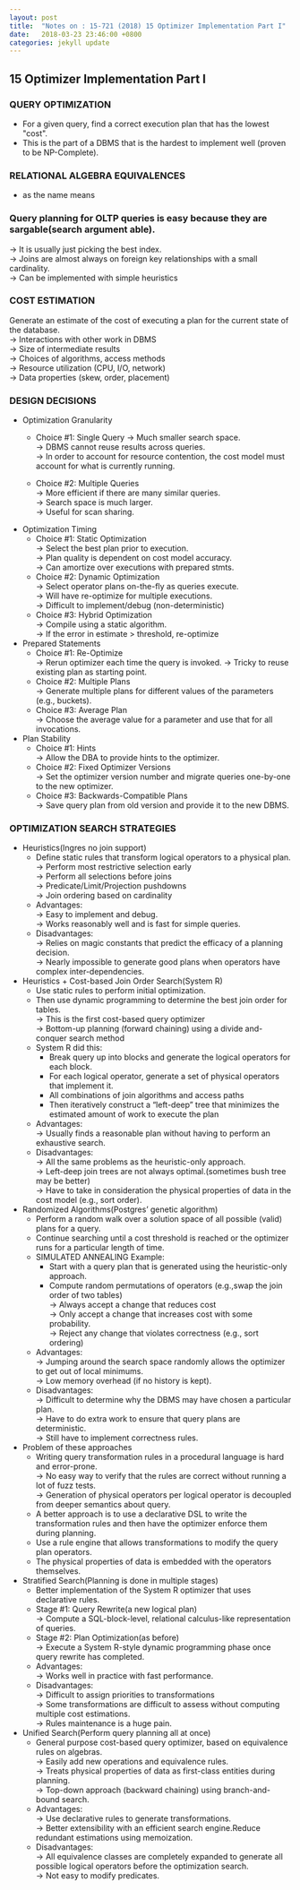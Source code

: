 ```yaml
---
layout: post
title:  "Notes on : 15-721 (2018) 15 Optimizer Implementation Part I"
date:   2018-03-23 23:46:00 +0800
categories: jekyll update
---
```


## 15 Optimizer Implementation Part I
### QUERY OPTIMIZATION
* For a given query, find a correct execution plan that has the lowest "cost".
* This is the part of a DBMS that is the hardest to implement well (proven to be NP-Complete).

### RELATIONAL ALGEBRA EQUIVALENCES
* as the name means
### Query planning for OLTP queries is easy because they are sargable(search argument able).
→ It is usually just picking the best index.  
→ Joins are almost always on foreign key relationships with
a small cardinality.  
→ Can be implemented with simple heuristics  
### COST ESTIMATION
Generate an estimate of the cost of executing a plan for the current state of the database.  
→ Interactions with other work in DBMS  
→ Size of intermediate results  
→ Choices of algorithms, access methods  
→ Resource utilization (CPU, I/O, network)  
→ Data properties (skew, order, placement)  

### DESIGN DECISIONS
* Optimization Granularity
    * Choice #1: Single Query
        → Much smaller search space.  
        → DBMS cannot reuse results across queries.  
        → In order to account for resource contention, the cost model must account for what is currently running.
        
    * Choice #2: Multiple Queries  
        → More efficient if there are many similar queries.  
        → Search space is much larger.  
        → Useful for scan sharing.  
* Optimization Timing
    * Choice #1: Static Optimization  
        → Select the best plan prior to execution.  
        → Plan quality is dependent on cost model accuracy.  
        → Can amortize over executions with prepared stmts.  
    * Choice #2: Dynamic Optimization  
        → Select operator plans on-the-fly as queries execute.  
        → Will have re-optimize for multiple executions.  
        → Difficult to implement/debug (non-deterministic)   
    * Choice #3: Hybrid Optimization  
        → Compile using a static algorithm.  
        → If the error in estimate > threshold, re-optimize  
* Prepared Statements
    * Choice #1: Re-Optimize  
        → Rerun optimizer each time the query is invoked.
        → Tricky to reuse existing plan as starting point.
    * Choice #2: Multiple Plans  
        → Generate multiple plans for different values of the parameters (e.g., buckets).
    * Choice #3: Average Plan  
        → Choose the average value for a parameter and use that for all invocations.
* Plan Stability
    * Choice #1: Hints  
        → Allow the DBA to provide hints to the optimizer.  
    * Choice #2: Fixed Optimizer Versions  
        → Set the optimizer version number and migrate queries one-by-one to the new optimizer.  
    * Choice #3: Backwards-Compatible Plans  
        → Save query plan from old version and provide it to the new DBMS.
### OPTIMIZATION SEARCH STRATEGIES
* Heuristics(Ingres no join support)
    * Define static rules that transform logical operators to a physical plan.  
        → Perform most restrictive selection early  
        → Perform all selections before joins  
        → Predicate/Limit/Projection pushdowns  
        → Join ordering based on cardinality  
     * Advantages:  
     → Easy to implement and debug.  
     → Works reasonably well and is fast for simple queries.  
     * Disadvantages:  
     → Relies on magic constants that predict the efficacy of a planning decision.  
     → Nearly impossible to generate good plans when operators have complex inter-dependencies.  
* Heuristics + Cost-based Join Order Search(System R)
    * Use static rules to perform initial optimization.
    * Then use dynamic programming to determine the best join order for tables.  
        → This is the first cost-based query optimizer  
        → Bottom-up planning (forward chaining) using a divide and-conquer search method  
    * System R did this:
        * Break query up into blocks and generate the logical operators for each block.
        * For each logical operator, generate a set of physical operators that implement it.
        * All combinations of join algorithms and access paths
        * Then iteratively construct a “left-deep” tree that minimizes the estimated amount of work to execute the plan
     * Advantages:  
        → Usually finds a reasonable plan without having to perform an exhaustive search.
     * Disadvantages:  
        → All the same problems as the heuristic-only approach.  
        → Left-deep join trees are not always optimal.(sometimes bush tree may be better)  
        → Have to take in consideration the physical properties of data in the cost model (e.g., sort order).
* Randomized Algorithms(Postgres’ genetic algorithm)
    * Perform a random walk over a solution space of all possible (valid) plans for a query.
    * Continue searching until a cost threshold is reached or the optimizer runs for a particular length of time.
    * SIMULATED ANNEALING Example:
        * Start with a query plan that is generated using the heuristic-only approach.
        * Compute random permutations of operators (e.g.,swap the join order of two tables)  
        → Always accept a change that reduces cost  
        → Only accept a change that increases cost with some probability.  
        → Reject any change that violates correctness (e.g., sort ordering)  
    * Advantages:  
        → Jumping around the search space randomly allows the optimizer to get out of local minimums.  
        → Low memory overhead (if no history is kept).  
    * Disadvantages:  
        → Difficult to determine why the DBMS may have chosen a particular plan.  
        → Have to do extra work to ensure that query plans are deterministic.  
        → Still have to implement correctness rules.  
* Problem of these approaches
    * Writing query transformation rules in a procedural language is hard and error-prone.  
        → No easy way to verify that the rules are correct without running a lot of fuzz tests.  
        → Generation of physical operators per logical operator is decoupled from deeper semantics about query.  
    * A better approach is to use a declarative DSL to write the transformation rules and then have the optimizer enforce them during planning.    
    * Use a rule engine that allows transformations to modify the query plan operators.
    * The physical properties of data is embedded with the operators themselves.
* Stratified Search(Planning is done in multiple stages)
    * Better implementation of the System R optimizer that uses declarative rules.
    * Stage #1: Query Rewrite(a new logical plan)  
        → Compute a SQL-block-level, relational calculus-like representation of queries.
    * Stage #2: Plan Optimization(as before)  
        → Execute a System R-style dynamic programming phase once query rewrite has completed.
    * Advantages:  
        → Works well in practice with fast performance.  
    * Disadvantages:  
        → Difficult to assign priorities to transformations  
        → Some transformations are difficult to assess without computing multiple cost estimations.  
        → Rules maintenance is a huge pain.  
* Unified Search(Perform query planning all at once)
    * General purpose cost-based query optimizer, based on equivalence rules on algebras.  
        → Easily add new operations and equivalence rules.  
        → Treats physical properties of data as first-class entities during planning.  
        → Top-down approach (backward chaining) using branch-and-bound search.    
    * Advantages:  
        → Use declarative rules to generate transformations.  
        → Better extensibility with an efficient search engine.Reduce redundant estimations using memoization.  
    * Disadvantages:  
        → All equivalence classes are completely expanded to generate all possible logical operators before the optimization search.  
        → Not easy to modify predicates.
